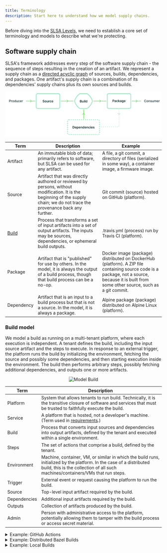 ```yaml
---
title: Terminology
description: Start here to understand how we model supply chains.
---
```

Before diving into the [SLSA Levels](levels.md), we need to establish a core set
of terminology and models to describe what we're protecting.

## Software supply chain

SLSA's framework addresses every step of the software supply chain - the
sequence of steps resulting in the creation of an artifact. We represent a
supply chain as a [directed acyclic graph] of sources, builds, dependencies, and
packages. One artifact's supply chain is a combination of its dependencies'
supply chains plus its own sources and builds.

[directed acyclic graph]: https://en.wikipedia.org/wiki/Directed_acyclic_graph

![Software Supply Chain Model](../../images/supply-chain-model.svg)

| Term | Description | Example
| --- | --- | ---
| Artifact | An immutable blob of data; primarily refers to software, but SLSA can be used for any artifact. | A file, a git commit, a directory of files (serialized in some way), a container image, a firmware image.
| Source | Artifact that was directly authored or reviewed by persons, without modification. It is the beginning of the supply chain; we do not trace the provenance back any further. | Git commit (source) hosted on GitHub (platform).
| [Build] | Process that transforms a set of input artifacts into a set of output artifacts. The inputs may be sources, dependencies, or ephemeral build outputs. | .travis.yml (process) run by Travis CI (platform).
| Package | Artifact that is "published" for use by others. In the model, it is always the output of a build process, though that build process can be a no-op. | Docker image (package) distributed on DockerHub (platform). A ZIP file containing source code is a package, not a source, because it is built from some other source, such as a git commit.
| Dependency | Artifact that is an input to a build process but that is not a source. In the model, it is always a package. | Alpine package (package) distributed on Alpine Linux (platform).

[build]: #build-model

### Build model

We model a build as running on a multi-tenant platform, where each execution is
independent. A tenant defines the build, including the input source artifact and
the steps to execute. In response to an external trigger, the platform runs the
build by initializing the environment, fetching the source and possibly some
dependencies, and then starting execution inside the environment. The build then
performs arbitrary steps, possibly fetching additional dependencies, and outputs
one or more artifacts.

<p align="center"><img src="../../images/build-model.svg" alt="Model Build"></p>

| Term | Description
| --- | ---
| Platform | System that allows tenants to run build. Technically, it is the transitive closure of software and services that must be trusted to faithfully execute the build.
| Service | A platform that is hosted, not a developer's machine. (Term used in [requirements](requirements.md).)
| Build | Process that converts input sources and dependencies into output artifacts, defined by the tenant and executed within a single environment.
| Steps | The set of actions that comprise a build, defined by the tenant.
| Environment | Machine, container, VM, or similar in which the build runs, initialized by the platform. In the case of a distributed build, this is the collection of all such machines/containers/VMs that run steps.
| Trigger | External event or request causing the platform to run the build.
| Source | Top-level input artifact required by the build.
| Dependencies | Additional input artifacts required by the build.
| Outputs | Collection of artifacts produced by the build.
| Admin | Person with administrative access to the platform, potentially allowing them to tamper with the build process or access secret material.

<details><summary>Example: GitHub Actions</summary>

| Term         | Example
| ------------ | -------
| Platform     | [GitHub Actions] + runner + runner's dependent services
| Build        | Workflow or job (either would be OK)
| Steps        | [`steps`]
| Environment  | [`runs-on`]
| Trigger      | [workflow trigger]
| Source       | git commit defining the workflow
| Dependencies | any other artifacts fetched during execution
| Admin        | GitHub personnel

[GitHub Actions]: https://docs.github.com/en/actions
[`runs-on`]: https://docs.github.com/en/actions/using-workflows/workflow-syntax-for-github-actions#jobsjob_idruns-on
[`steps`]: https://docs.github.com/en/actions/using-workflows/workflow-syntax-for-github-actions#jobsjob_idsteps
[workflow trigger]: https://docs.github.com/en/actions/using-workflows/triggering-a-workflow

</details>

<details><summary>Example: Distributed Bazel Builds</summary>

Suppose a [Bazel] build runs on GitHub Actions using Bazel's [remote execution]
feature. Some steps (namely `bazel` itself) run on a GitHub Actions runner while
other steps (Bazel actions) run on a remote execution service.

In this case, the build's **environment** is the union of the GitHub Actions
runner environment plus the remote execution environment.

[Bazel]: https://bazel.build
[remote execution]: https://bazel.build/docs/remote-execution

</details>

<details><summary>Example: Local Builds</summary>

The model can still work for the case of a developer building on their local
workstation, though this does not meet SLSA 2+.

| Term         | Example
| ------------ | -------
| Platform     | developer's workstation
| Build        | whatever they ran
| Steps        | whatever they ran
| Environment  | developer's workstation
| Trigger      | commands that the developer ran
| Admin        | developer

</details>
